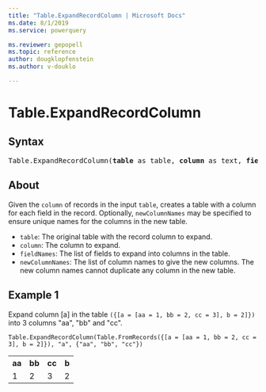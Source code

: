 ```yaml
---
title: "Table.ExpandRecordColumn | Microsoft Docs"
ms.date: 8/1/2019
ms.service: powerquery

ms.reviewer: gepopell
ms.topic: reference
author: dougklopfenstein
ms.author: v-douklo

---
```

# Table.ExpandRecordColumn

## Syntax

<pre>
Table.ExpandRecordColumn(<b>table</b> as table, <b>column</b> as text, <b>fieldNames</b> as list, optional <b>newColumnNames</b> as nullable list) as table 
</pre>
  
## About  
Given the `column` of records in the input `table`, creates a table with a column for each field in the record. Optionally, `newColumnNames` may be specified to ensure unique names for the columns in the new table. <ul> <li><code>table</code>: The original table with the record column to expand. </li> <li><code>column</code>: The column to expand.</li> <li><code>fieldNames</code>: The list of fields to expand into columns in the table.</li> <li><code>newColumnNames</code>: The list of column names to give the new columns. The new column names cannot duplicate any column in the new table.</li> </ul>

## Example 1
Expand column [a] in the table `({[a = [aa = 1, bb = 2, cc = 3], b = 2]})` into 3 columns "aa", "bb" and "cc".

```powerquery-m
Table.ExpandRecordColumn(Table.FromRecords({[a = [aa = 1, bb = 2, cc = 3], b = 2]}), "a", {"aa", "bb", "cc"})
```

<table> <tr> <th>aa</th> <th>bb</th> <th>cc</th> <th>b</th> </tr> <tr> <td>1</td> <td>2</td> <td>3</td> <td>2</td> </tr> </table>
